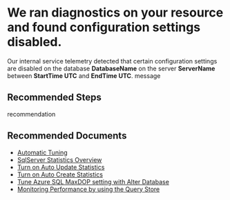 <properties
    pageTitle="performance/configuration settings disabled"
    description="performance/configuration settings disabled"
    infoBubbleText="Found configuration settings disabled on this database. See details on the right."
    service="microsoft.sql"
    resource="servers"
    authors="ketho00"
    ms.author="ketho"
    displayOrder=""
    articleId="ConfigSettingsDisabled_4f775a06-7699-4fed-b558-f11faf80a73e"
    diagnosticScenario="SqlPerfTsg"
    selfHelpType="diagnostics"
    supportTopicIds="32749512,32749514,32749515,32749518,32749520"
    resourceTags=""
    productPesIds="13491"
    cloudEnvironments="Public,Mooncake,fairfax,usnat,ussec"
    ownershipId="AzureData_AzureSQLDB_Performance"
/>

# We ran diagnostics on your resource and found configuration settings disabled.

<!--issueDescription-->
Our internal service telemetry detected that certain configuration settings are disabled on the database **<!--$DatabaseName-->DatabaseName<!--/$DatabaseName-->** on the server **<!--$ServerName-->ServerName<!--/$ServerName-->** between **<!--$StartTime-->StartTime<!--/$StartTime--> UTC** and **<!--$EndTime-->EndTime<!--/$EndTime--> UTC**. <!--$message-->message<!--/$message-->
<!--/issueDescription-->

## **Recommended Steps**

<!--$recommendation-->recommendation<!--/$recommendation-->

## **Recommended Documents**

* [Automatic Tuning](https://docs.microsoft.com/sql/relational-databases/automatic-tuning/automatic-tuning?view=sql-server-2017)
* [SqlServer Statistics Overview](https://docs.microsoft.com/sql/relational-databases/statistics/statistics?view=sql-server-2017)
* [Turn on Auto Update Statistics](https://docs.microsoft.com/sql/t-sql/statements/alter-database-transact-sql-set-options?view=sql-server-2017#auto_update_statistics)
* [Turn on Auto Create Statistics](https://docs.microsoft.com/sql/t-sql/statements/alter-database-transact-sql-set-options?view=sql-server-2017#auto_update_statistics)
* [Tune Azure SQL MaxDOP setting with Alter Database](https://docs.microsoft.com/sql/t-sql/statements/alter-database-scoped-configuration-transact-sql?view=sql-server-2017)
* [Monitoring Performance by using the Query Store](https://docs.microsoft.com/sql/relational-databases/performance/monitoring-performance-by-using-the-query-store?view=sql-server-ver15)
